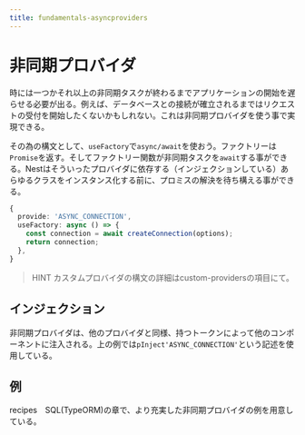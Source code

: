 ```yaml
---
title: fundamentals-asyncproviders
---
```


# 非同期プロバイダ
時には一つかそれ以上の非同期タスクが終わるまでアプリケーションの開始を遅らせる必要が出る。例えば、データベースとの接続が確立されるまではリクエストの受付を開始したくないかもしれない。これは非同期プロバイダを使う事で実現できる。

その為の構文として、`useFactory`で`async/await`を使おう。ファクトリーは`Promise`を返す。そしてファクトリー関数が非同期タスクを`await`する事ができる。Nestはそういったプロバイダに依存する（インジェクションしている）あらゆるクラスをインスタンス化する前に、プロミスの解決を待ち構える事ができる。

```ts
{
  provide: 'ASYNC_CONNECTION',
  useFactory: async () => {
    const connection = await createConnection(options);
    return connection;
  },
}
```

> HINT
> カスタムプロバイダの構文の詳細はcustom-providersの項目にて。

## インジェクション
非同期プロバイダは、他のプロバイダと同様、持つトークンによって他のコンポーネントに注入される。上の例では`pInject'ASYNC_CONNECTION'`という記述を使用している。

## 例
recipes　SQL(TypeORM)の章で、より充実した非同期プロバイダの例を用意している。